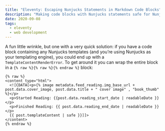 ```yaml
---
title: "Eleventy: Escaping Nunjucks Statements in Markdown Code Blocks"
description: "Making code blocks with Nunjucks statements safe for Nunjucks template rendering."
date: 2020-09-08
tags:
  - eleventy
  - web development
---
```


A fun little wrinkle, but one with a very quick solution: if you have a code block containing any Nunjucks templates (and you’re using Nunjucks as your templating engine), you could end up with a `TemplateContentRenderError`. To get around it you can wrap the entire block in a `{% raw %}{% raw %}{% endraw %}` block:

```twig
{% raw %}
<content type="html">
  <![CDATA[<p>{% image metadata.feed_reading.img_base_url + post.data.cover_image, post.data.title + " cover image" , "book_thumb" %}</p>
  <p>Started Reading: {{post.data.reading_start_date | readableDate }}</p>
  <p>Finished Reading: {{ post.data.reading_end_date | readableDate }}</p>
  {{ post.templateContent | safe }}]]>
</content>
{% endraw %}
```
